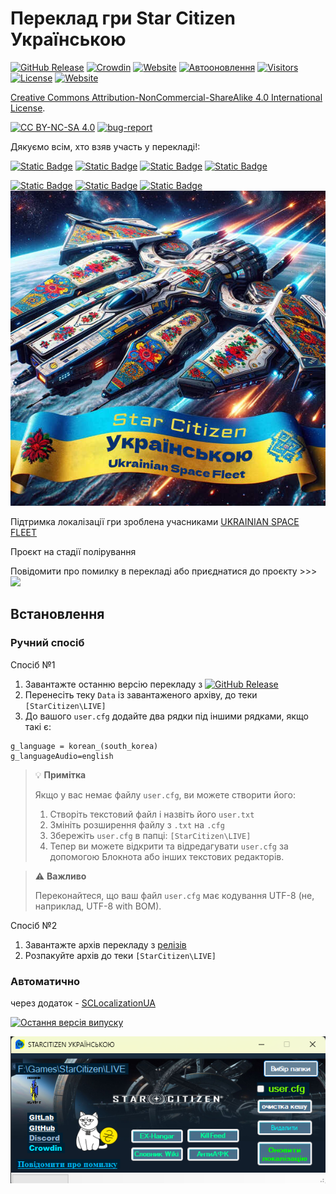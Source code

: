 # Переклад гри Star Citizen Українською 
[![GitHub Release](https://img.shields.io/github/v/release/Vova-Bob/SC_localization_UA?display_name=release&label=3.23.1)](https://github.com/Vova-Bob/SC_localization_UA/releases/latest)
[![Crowdin](https://badges.crowdin.net/star-citizen-localization-ua/localized.svg)](https://shorturl.at/dopMW)
[![Website](https://img.shields.io/website?url=https%3A%2F%2Fusf.42web.io%2F&down_message=3.23&style=flat&label=SC&labelColor=blue&color=blue)](https://robertsspaceindustries.com/spectrum/community/SC/forum/50172/thread/localization-ukrainian/404478)
[![Автооновлення](https://img.shields.io/github/last-commit/Vova-Bob/SC_localization_UA?display_timestamp=author&style=plastic&logo=convertio&logoColor=%2393FF9E&label=%D0%90%D0%B2%D1%82%D0%BE%D0%BE%D0%BD%D0%BE%D0%B2%D0%BB%D0%B5%D0%BD%D0%BD%D1%8F&cacheSeconds=300)](https://github.com/Vova-Bob/SC_localization_UA/commit/main)
[![Visitors](https://api.visitorbadge.io/api/combined?path=Vova-Bob%2FSC_localization_UA&countColor=%23697689&style=plastic&labelStyle=lower)](https://visitorbadge.io/status?path=Vova-Bob%2FSC_localization_UA)
[![License](https://img.shields.io/static/v1?label=license&message=CC-BY-NC-SA-4.0&color=green)](https://github.com/Vova-Bob/SC_localization_UA/blob/main/LICENSE)
[![Website](https://img.shields.io/website?url=https%3A%2F%2Fusf.42web.io%2F&down_message=SITE&style=flat&label=USF&labelColor=blue&color=yellow)](https://usf.42web.io/)

[Creative Commons Attribution-NonCommercial-ShareAlike 4.0 International License][cc-by-nc-sa].

[![CC BY-NC-SA 4.0][cc-by-nc-sa-image]][cc-by-nc-sa]
[![bug-report](https://img.shields.io/badge/bug-report-blue?style=for-the-badge)](https://shorturl.at/dkwN7)



[cc-by-nc-sa]: http://creativecommons.org/licenses/by-nc-sa/4.0/
[cc-by-nc-sa-image]: https://licensebuttons.net/l/by-nc-sa/4.0/88x31.png
[cc-by-nc-sa-shield]: https://img.shields.io/badge/License-CC%20BY--NC--SA%204.0-lightgrey.svg

Дякуємо всім, хто взяв участь у перекладі!:

[![Static Badge](https://img.shields.io/badge/UKRAINIAN%20SPACE%20FLEET-%20?style=plastic&label=CORP&labelColor=%23196ea7&color=%23fbe21b)](https://robertsspaceindustries.com/orgs/UKR)
[![Static Badge](https://img.shields.io/badge/UACOM-%20?style=plastic&label=CORP&labelColor=%23196ea7&color=%23fbe21b)](https://robertsspaceindustries.com/orgs/UACOM)
[![Static Badge](https://img.shields.io/badge/FREE%20SPACE%20PROJECT-%20?style=plastic&label=CORP&labelColor=%23196ea7&color=%23fbe21b)](https://robertsspaceindustries.com/orgs/FSPROJECT)
[![Static Badge](https://img.shields.io/badge/CODEGAMING-%20?style=plastic&label=CORP&labelColor=%23196ea7&color=%23fbe21b)](https://robertsspaceindustries.com/orgs/CODEGAMING)

[![Static Badge](https://img.shields.io/badge/SQUAD%20UKRAINE-%20?style=plastic&label=CORP&labelColor=%23196ea7&color=%23fbe21b)](https://robertsspaceindustries.com/orgs/UKRAINESQ)
[![Static Badge](https://img.shields.io/badge/TRIDENT-%20?style=plastic&label=CORP&labelColor=%23196ea7&color=%23fbe21b)](https://robertsspaceindustries.com/orgs/UKRAINE)
[![Static Badge](https://img.shields.io/badge/UKRA%D0%86NIAN%20DEMOCRATIC%20CORP-%20?style=plastic&label=CORP&labelColor=%23196ea7&color=%23fbe21b)](https://robertsspaceindustries.com/orgs/UKRAINIANS)
![SClocApp](https://github.com/Vova-Bob/SCLocAppUA/blob/master/img/sclocua.jpg)

Підтримка локалізації гри зроблена учасниками [UKRAINIAN SPACE FLEET](https://robertsspaceindustries.com/orgs/UKR)

Проєкт на стадії полірування

Повідомити про помилку в перекладі або приєднатися до проєкту >>> [![](https://dcbadge.vercel.app/api/server/TkaN6Yv4VT?style=flat&theme=clean&compact=true)](https://discord.com/invite/TkaN6Yv4VT)

## Встановлення

### Ручний спосіб
Спосіб №1
1. Завантажте останню версію перекладу з [![GitHub Release](https://img.shields.io/github/v/release/Vova-Bob/SC_localization_UA?display_name=release&label=3.22.1)](https://github.com/Vova-Bob/SC_localization_UA/releases/latest)
2. Перенесіть теку `Data` із завантаженого архіву, до теки `[StarCitizen\LIVE]`
3. До вашого `user.cfg` додайте два рядки під іншими рядками, якщо такі є:

```plaintext
g_language = korean_(south_korea)
g_languageAudio=english
```
> 💡 **Примітка**
>
> Якщо у вас немає файлу `user.cfg`, ви можете створити його:
>
> 1. Створіть текстовий файл і назвіть його `user.txt`
> 2. Змініть розширення файлу з `.txt` на `.cfg`
> 3. Збережіть `user.cfg` в папці: `[StarCitizen\LIVE]`
> 4. Тепер ви можете відкрити та відредагувати `user.cfg` за допомогою Блокнота або інших текстових редакторів.

> ⚠️ **Важливо**
>
> Переконайтеся, що ваш файл `user.cfg` має кодування UTF-8 (не, наприклад, UTF-8 with BOM).

Спосіб №2
1. Завантажте архів перекладу з [релізів](https://github.com/Vova-Bob/SC_localization_UA/releases/latest)
2. Розпакуйте архів до теки `[StarCitizen\LIVE]`

### Автоматично
через додаток - [SCLocalizationUA](https://github.com/Vova-Bob/SCLoc_App)
 
[![Остання версія випуску](https://img.shields.io/github/release/Vova-Bob/SCLoc_App?include_prereleases&sort=date&label=Остання%20версія)](https://github.com/Vova-Bob/SCLoc_App/releases/latest)

![SClocApp](https://github.com/Vova-Bob/SCLoc_App/blob/main/img/8.png)

